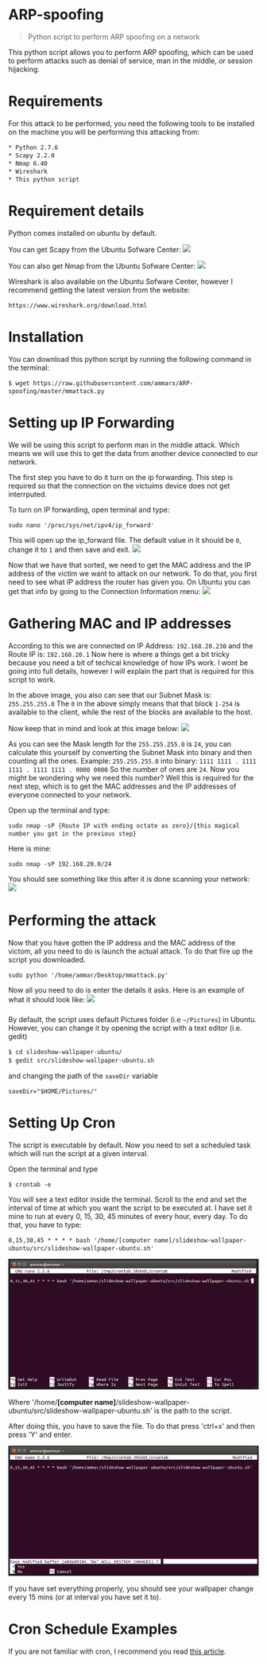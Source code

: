 # ARP-spoofing 

> Python script to perform ARP spoofing on a network

This python script allows you to perform ARP spoofing, which can be used to perform attacks such as denial of service, man in the middle, or session hijacking.

# Requirements

For this attack to be performed, you need the following tools to be installed on the machine you will be performing this attacking from:
```
* Python 2.7.6
* Scapy 2.2.0
* Nmap 6.40
* Wireshark
* This python script
```

# Requirement details

Python comes installed on ubuntu by default. 

You can get Scapy from the Ubuntu Sofware Center:
![](https://raw.githubusercontent.com/ammarx/ARP-spoofing/master/1.png)

You can also get Nmap from the Ubuntu Sofware Center:
![](https://raw.githubusercontent.com/ammarx/ARP-spoofing/master/2.png)

Wireshark is also available on the Ubuntu Sofware Center, however I recommend getting the latest version from the website:
```
https://www.wireshark.org/download.html
```

# Installation

You can download this python script by running the following command in the terminal:
```
$ wget https://raw.githubusercontent.com/ammarx/ARP-spoofing/master/mmattack.py
```

# Setting up IP Forwarding

We will be using this script to perform man in the middle attack. Which means we will use this to get the data from another device connected to our network.

The first step you have to do it turn on the ip forwarding. This step is required so that the connection on the victuims device does not get interrputed. 

To turn on IP forwarding, open terminal and type:
```
sudo nano '/proc/sys/net/ipv4/ip_forward'
```

This will open up the ip_forward file. The default value in it should be `0`, change it to `1` and then save and exit.
![](https://raw.githubusercontent.com/ammarx/ARP-spoofing/master/3.png)

Now that we have that sorted, we need to get the MAC address and the IP address of the victim we want to attack on our network. To do that, you first need to see what IP address the router has given you. On Ubuntu you can get that info by going to the Connection Information menu:
![](https://raw.githubusercontent.com/ammarx/ARP-spoofing/master/4.png)

# Gathering MAC and IP addresses

According to this we are connected on IP Address: `192.168.20.230` and the Route IP is: `192.168.20.1`
Now here is where a things get a bit tricky because you need a bit of techical knowledge of how IPs work. I wont be going into full details, however I will explain the part that is required for this script to work.

In the above image, you also can see that our Subnet Mask is: `255.255.255.0` 
The `0` in the above simply means that that block `1-254` is available to the client, while the rest of the blocks are available to the host.

Now keep that in mind and look at this image below:
![](https://raw.githubusercontent.com/ammarx/ARP-spoofing/master/subnetting_c.png)

As you can see the Mask length for the `255.255.255.0` is `24`, you can calculate this yourself by converting the Subnet Mask into binary and then counting all the ones. Example: `255.255.255.0` into binary: `1111 1111 . 1111 1111 . 1111 1111 . 0000 0000` So the number of ones are `24`. Now you might be wondering why we need this number? Well this is required for the next step, which is to get the MAC addresses and the IP addresses of everyone connected to your network.

Open up the terminal and type:

```
sudo nmap -sP {Route IP with ending octate as zero}/{this magical number you got in the previous step}
```

Here is mine:
```
sudo nmap -sP 192.168.20.0/24
```

You should see something like this after it is done scanning your network:
![](https://raw.githubusercontent.com/ammarx/ARP-spoofing/master/5.png)

# Performing the attack

Now that you have gotten the IP address and the MAC address of the victom, all you need to do is launch the actual attack. To do that fire up the script you downloaded.
```
sudo python '/home/ammar/Desktop/mmattack.py'
```

Now all you need to do is enter the details it asks. Here is an example of what it should look like:
![](https://raw.githubusercontent.com/ammarx/ARP-spoofing/master/6.png)



##### 
By default, the script uses default Pictures folder (i.e `~/Pictures`) in Ubuntu.
However, you can change it by opening the script with a text editor (i.e. gedit)

```bash
$ cd slideshow-wallpaper-ubuntu/
$ gedit src/slideshow-wallpaper-ubuntu.sh
```
and changing the path of the `saveDir` variable
```
saveDir="$HOME/Pictures/"
```
# Setting Up Cron
The script is executable by default. Now you need to set a scheduled task which will run the script at a given interval.

Open the terminal and type

```
$ crontab -e
```

You will see a text editor inside the terminal. Scroll to the end and set the interval of time at which you want the script to be executed at. I have set it mine to run at every 0, 15, 30, 45 minutes of every hour, every day. To do that, you have to type:

```
0,15,30,45 * * * * bash '/home/[computer name]/slideshow-wallpaper-ubuntu/src/slideshow-wallpaper-ubuntu.sh'
```

![](https://raw.githubusercontent.com/ammarx/slideshow-wallpaper-ubuntu/master/cron1.png)

Where '/home/**[computer name]**/slideshow-wallpaper-ubuntu/src/slideshow-wallpaper-ubuntu.sh' is the path to the script.

After doing this, you have to save the file. To do that press 'ctrl+x' and then press 'Y' and enter.

![](https://raw.githubusercontent.com/ammarx/slideshow-wallpaper-ubuntu/master/cron2.png)

If you have set everything properly, you should see your wallpaper change every 15 mins (or at interval you have set it to).

# Cron Schedule Examples
If you are not familiar with cron, I recommend you read [this article](http://tecadmin.net/crontab-in-linux-with-20-examples-of-cron-schedule/).
